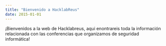 ```yaml
---
title: "Bienvenido a HacklabReus"
date: 2015-01-01
---
```


¡Bienvenidos a la web de Hacklabreus, aqui enontrareis toda la información relacionada con las conferencias que organizamos de seguridad informática! 